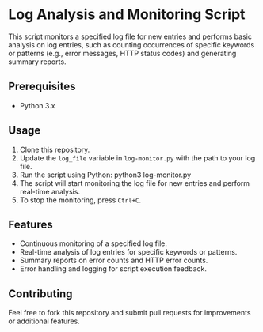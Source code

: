 # Log Analysis and Monitoring Script

This script monitors a specified log file for new entries and performs basic analysis on log entries, such as counting occurrences of specific keywords or patterns (e.g., error messages, HTTP status codes) and generating summary reports.

## Prerequisites

- Python 3.x

## Usage

1. Clone this repository.
2. Update the `log_file` variable in `log-monitor.py` with the path to your log file.
3. Run the script using Python: python3 log-monitor.py
4. The script will start monitoring the log file for new entries and perform real-time analysis.
5. To stop the monitoring, press `Ctrl+C`.

## Features

- Continuous monitoring of a specified log file.
- Real-time analysis of log entries for specific keywords or patterns.
- Summary reports on error counts and HTTP error counts.
- Error handling and logging for script execution feedback.

## Contributing

Feel free to fork this repository and submit pull requests for improvements or additional features.
